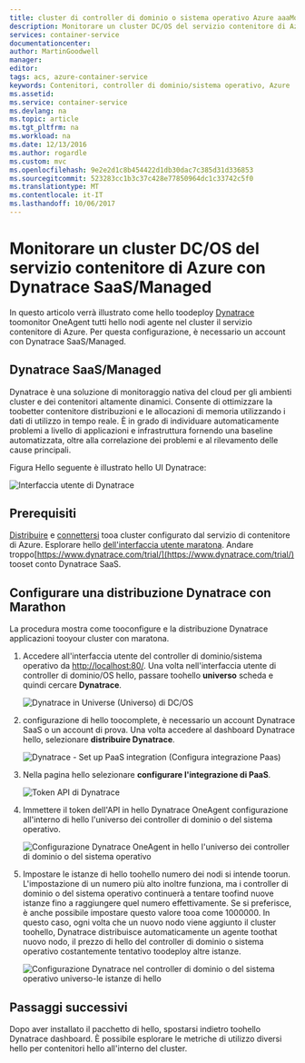 ```yaml
---
title: cluster di controller di dominio o sistema operativo Azure aaaMonitor - Dynatrace | Documenti Microsoft
description: Monitorare un cluster DC/OS del servizio contenitore di Azure con Dynatrace. Distribuire hello Dynatrace OneAgent tramite il dashboard di controller di dominio/OS hello.
services: container-service
documentationcenter: 
author: MartinGoodwell
manager: 
editor: 
tags: acs, azure-container-service
keywords: Contenitori, controller di dominio/sistema operativo, Azure
ms.assetid: 
ms.service: container-service
ms.devlang: na
ms.topic: article
ms.tgt_pltfrm: na
ms.workload: na
ms.date: 12/13/2016
ms.author: rogardle
ms.custom: mvc
ms.openlocfilehash: 9e2e2d1c8b454422d1db30dac7c385d31d336853
ms.sourcegitcommit: 523283cc1b3c37c428e77850964dc1c33742c5f0
ms.translationtype: MT
ms.contentlocale: it-IT
ms.lasthandoff: 10/06/2017
---
```

# <a name="monitor-an-azure-container-service-dcos-cluster-with-dynatrace-saasmanaged"></a>Monitorare un cluster DC/OS del servizio contenitore di Azure con Dynatrace SaaS/Managed
In questo articolo verrà illustrato come hello toodeploy [Dynatrace](https://www.dynatrace.com/) toomonitor OneAgent tutti hello nodi agente nel cluster il servizio contenitore di Azure. Per questa configurazione, è necessario un account con Dynatrace SaaS/Managed. 

## <a name="dynatrace-saasmanaged"></a>Dynatrace SaaS/Managed
Dynatrace è una soluzione di monitoraggio nativa del cloud per gli ambienti cluster e dei contenitori altamente dinamici. Consente di ottimizzare la toobetter contenitore distribuzioni e le allocazioni di memoria utilizzando i dati di utilizzo in tempo reale. È in grado di individuare automaticamente problemi a livello di applicazioni e infrastruttura fornendo una baseline automatizzata, oltre alla correlazione dei problemi e al rilevamento delle cause principali.

Figura Hello seguente è illustrato hello UI Dynatrace:

![Interfaccia utente di Dynatrace](./media/container-service-monitoring-dynatrace/dynatrace.png)

## <a name="prerequisites"></a>Prerequisiti 
[Distribuire](container-service-deployment.md) e [connettersi](./../container-service-connect.md) tooa cluster configurato dal servizio di contenitore di Azure. Esplorare hello [dell'interfaccia utente maratona](container-service-mesos-marathon-ui.md). Andare troppo[https://www.dynatrace.com/trial/](https://www.dynatrace.com/trial/) tooset conto Dynatrace SaaS.  

## <a name="configure-a-dynatrace-deployment-with-marathon"></a>Configurare una distribuzione Dynatrace con Marathon
La procedura mostra come tooconfigure e la distribuzione Dynatrace applicazioni tooyour cluster con maratona.

1. Accedere all'interfaccia utente del controller di dominio/sistema operativo da [http://localhost:80/](http://localhost:80/). Una volta nell'interfaccia utente di controller di dominio/OS hello, passare toohello **universo** scheda e quindi cercare **Dynatrace**.

    ![Dynatrace in Universe (Universo) di DC/OS](./media/container-service-monitoring-dynatrace/dynatrace-universe.png)

2. configurazione di hello toocomplete, è necessario un account Dynatrace SaaS o un account di prova. Una volta accedere al dashboard Dynatrace hello, selezionare **distribuire Dynatrace**.

    ![Dynatrace - Set up PaaS integration (Configura integrazione Paas)](./media/container-service-monitoring-dynatrace/setup-paas.png)

3. Nella pagina hello selezionare **configurare l'integrazione di PaaS**. 

    ![Token API di Dynatrace](./media/container-service-monitoring-dynatrace/api-token.png) 

4. Immettere il token dell'API in hello Dynatrace OneAgent configurazione all'interno di hello l'universo dei controller di dominio o del sistema operativo. 

    ![Configurazione Dynatrace OneAgent in hello l'universo dei controller di dominio o del sistema operativo](./media/container-service-monitoring-dynatrace/dynatrace-config.png)

5. Impostare le istanze di hello toohello numero dei nodi si intende toorun. L'impostazione di un numero più alto inoltre funziona, ma i controller di dominio o del sistema operativo continuerà a tentare toofind nuove istanze fino a raggiungere quel numero effettivamente. Se si preferisce, è anche possibile impostare questo valore tooa come 1000000. In questo caso, ogni volta che un nuovo nodo viene aggiunto il cluster toohello, Dynatrace distribuisce automaticamente un agente toothat nuovo nodo, il prezzo di hello del controller di dominio o sistema operativo costantemente tentativo toodeploy altre istanze.

    ![Configurazione Dynatrace nel controller di dominio o del sistema operativo universo-le istanze di hello](./media/container-service-monitoring-dynatrace/dynatrace-config2.png)

## <a name="next-steps"></a>Passaggi successivi

Dopo aver installato il pacchetto di hello, spostarsi indietro toohello Dynatrace dashboard. È possibile esplorare le metriche di utilizzo diversi hello per contenitori hello all'interno del cluster. 
